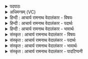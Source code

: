 <details><summary>पदपाठः</summary>

स꣣म꣡त्सु꣢। स꣣। म꣡त्सु꣢꣯। अ꣣ग्नि꣢म्। अ꣡व꣢꣯से। वा꣣ज꣡यन्तः꣢। ह꣣वामहे। वा꣡जे꣢꣯षु। चि꣣त्र꣡रा꣢धसम्। चि꣣त्र꣢। रा꣣धसम्। ११६८।
</details>

<details><summary>अधिमन्त्रम् (VC)</summary>

- अग्निः
- वत्सः काण्वः
- गायत्री
- षड्जः
</details>

<details><summary>हिन्दी : आचार्य रामनाथ वेदालंकार - विषयः</summary>

अगले मन्त्र में फिर परमात्मा का आह्वान है।
</details>

<details><summary>हिन्दी : आचार्य रामनाथ वेदालंकार - पदार्थः</summary>

पदार्थान्वयभाषाः -  (समत्सु)देवासुरसंग्रामों में(वाजयन्तः)बल की कामना करते हुए,हम(अवसे)रक्षा के लिए(अग्निम्)अग्रनायक जगदीश्वर को(हवामहे)पुकारते हैं।(चित्रराधसम्)अद्भुत धनवाले उसे(वाजेषु)धनप्राप्ति के निमित्त(हवामहे)हम पुकारते हैं ॥३॥
</details>

<details><summary>हिन्दी : आचार्य रामनाथ वेदालंकार - भावार्थः</summary>

भावार्थभाषाः -  परमेश्वर बल देकर ही लोगों की रक्षा करता है। अद्भुत दिव्य एवं भौतिक धनों का स्वामी वह पुरुषार्थियों को ही धन देता है ॥३॥
</details>

<details><summary>संस्कृत : आचार्य रामनाथ वेदालंकार - विषयः</summary>

अथ पुनः परमात्मानमाह्वयति।
</details>

<details><summary>संस्कृत : आचार्य रामनाथ वेदालंकार - पदार्थः</summary>

पदार्थान्वयभाषाः -  (समत्सु)देवासुरसंग्रामेषु(वाजयन्तः)बलं कामयमानाः वयम्(अवसे)रक्षणाय(अग्निम्)अग्रनायकं जगदीश्वरम्(हवामहे)आह्वयामः।(चित्रराधसम्)अद्भुतधनं तम्(वाजेषु)धनेषु निमित्तेषु(हवामहे)आह्वयामः ॥३॥
</details>

<details><summary>संस्कृत : आचार्य रामनाथ वेदालंकार - भावार्थः</summary>

भावार्थभाषाः -  परमेश्वरो बलं प्रदायैव जनान् रक्षति। अद्भुतानां दिव्यानां भौतिकानां च धनानां स्वामी स पुरुषार्थिभ्य एव धनानि ददाति ॥३॥
</details>

<details><summary>संस्कृत : आचार्य रामनाथ वेदालंकार - पादटिप्पनी</summary>

टिप्पणी:   १.ऋ० ८।११।९।
</details>